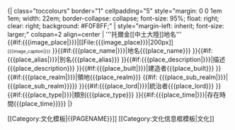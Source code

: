 {| class="toccolours" border="1" cellpadding="5" style="margin: 0 0 1em 1em; width: 22em; border-collapse: collapse; font-size: 95%; float: right; clear: right; background: #F0F8FF;"
| style="margin-left: inherit; font-size: larger;" colspan=2 align=center | '''托爾金[[中土大陸]]地名'''<br>{{#if:{{{image_place|}}}|[[File:{{{image_place}}}|200px]]<br><span style="font-size:x-small;">{{{image_caption|}}}</span>
}}{{#if:{{{place_name|}}}|<tr><th>地名</th><td>{{{place_name}}}</td></tr>
}}{{#if:{{{place_alias|}}}|<tr><th>別名</th><td>{{{place_alias}}}</td></tr>
}}{{#if:{{{place_description|}}}|<tr><th>描述</th><td>{{{place_description}}}</td></tr>
}}{{#if:{{{place_built|}}}|<tr><th>建造者</th><td>{{{place_built}}}</td></tr>
}}{{#if:{{{place_realm|}}}|<tr><th>領地</th><td>{{{place_realm}}} {{#if: {{{place_sub_realm|}}}|<br>{{{place_sub_realm}}}}}</td></tr>
}}{{#if:{{{place_lord|}}}|<tr><th>統治者</th><td>{{{place_lord}}}</td></tr>
}}{{#if:{{{place_type|}}}|<tr><th>類別</th><td>{{{place_type}}}</td></tr>
}}{{#if:{{{place_time|}}}|<tr><th>存在時間</th><td>{{{place_time}}}</td></tr>}}
|}<noinclude>

[[Category:文化模板|{{PAGENAME}}]]
[[Category:文化信息框模板|文化]]

</noinclude>